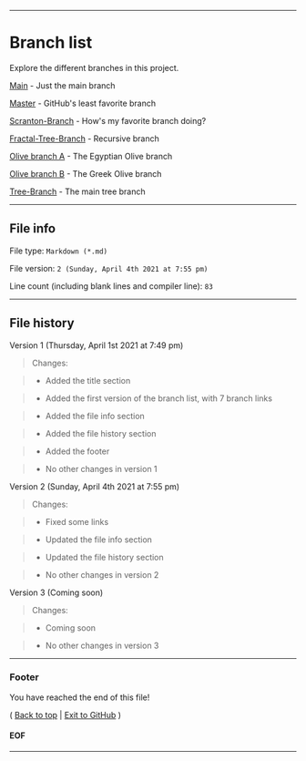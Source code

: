 
***

# Branch list

Explore the different branches in this project.

[Main](https://github.com/seanpm2001/Branch-Ranch/tree/main) - Just the main branch

[Master](https://github.com/seanpm2001/Branch-Ranch/tree/Master) - GitHub's least favorite branch

[Scranton-Branch](https://github.com/seanpm2001/Branch-Ranch/tree/Scranton-branch) - How's my favorite branch doing?

[Fractal-Tree-Branch](https://github.com/seanpm2001/Branch-Ranch/tree/Fractal-Tree-Branch) - Recursive branch

[Olive branch A](https://github.com/seanpm2001/Branch-Ranch/tree/Olive-Branch-A) - The Egyptian Olive branch

[Olive branch B](https://github.com/seanpm2001/Branch-Ranch/tree/Olive-Branch-B) - The Greek Olive branch

[Tree-Branch](https://github.com/seanpm2001/Branch-Ranch/tree/Tree-Branch) - The main tree branch

***

## File info

File type: `Markdown (*.md)`

File version: `2 (Sunday, April 4th 2021 at 7:55 pm)`

Line count (including blank lines and compiler line): `83`

***

## File history

Version 1 (Thursday, April 1st 2021 at 7:49 pm)

> Changes:

> * Added the title section

> * Added the first version of the branch list, with 7 branch links

> * Added the file info section

> * Added the file history section

> * Added the footer

> * No other changes in version 1

Version 2 (Sunday, April 4th 2021 at 7:55 pm)

> Changes:

> * Fixed some links

> * Updated the file info section

> * Updated the file history section

> * No other changes in version 2

Version 3 (Coming soon)

> Changes:

> * Coming soon

> * No other changes in version 3

***

### Footer

You have reached the end of this file!

( [Back to top](#Branch-list) | [Exit to GitHub](https://github.com) )

#### EOF

***
